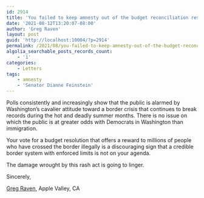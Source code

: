 ```yaml
---
id: 2914
title: 'You failed to keep amnesty out of the budget reconciliation resolution'
date: '2021-08-12T13:20:07-08:00'
author: 'Greg Raven'
layout: post
guid: 'http://localhost:10004/?p=2914'
permalink: /2021/08/you-failed-to-keep-amnesty-out-of-the-budget-reconciliation-resolution/
algolia_searchable_posts_records_count:
    - '1'
categories:
    - Letters
tags:
    - amnesty
    - 'Senator Dianne Feinstein'
---
```


Polls consistently and increasingly show that the public is alarmed by Washington’s cavalier attitude toward a border crisis that continues to break records during the hot and deadly summer months. There is no issue on which the public is at greater odds with Democrats in Washington than immigration.

Your vote for a budget resolution that offers a reward to millions of people who have crossed the border illegally is a discouraging sign that a credible border system with enforced limits is not on your agenda.

The damage wrought by this rash act is going to linger.

Sincerely,

[Greg Raven](https://www.gregraven.org/), Apple Valley, CA